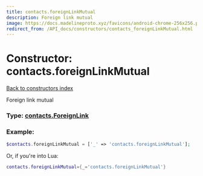 ```yaml
---
title: contacts.foreignLinkMutual
description: Foreign link mutual
image: https://docs.madelineproto.xyz/favicons/android-chrome-256x256.png
redirect_from: /API_docs/constructors/contacts_foreignLinkMutual.html
---
```

# Constructor: contacts.foreignLinkMutual  
[Back to constructors index](index.md)



Foreign link mutual




### Type: [contacts.ForeignLink](../types/contacts.ForeignLink.md)


### Example:

```php
$contacts.foreignLinkMutual = ['_' => 'contacts.foreignLinkMutual'];
```  


Or, if you're into Lua:

```lua
contacts.foreignLinkMutual={_='contacts.foreignLinkMutual'}

```


